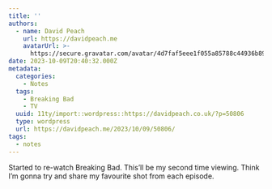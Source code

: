 ```yaml
---
title: ''
authors:
  - name: David Peach
    url: https://davidpeach.me
    avatarUrl: >-
      https://secure.gravatar.com/avatar/4d7faf5eee1f055a85788c44936b8995eaab6dfb004e7854ec747ccb272e91ee?s=96&d=mm&r=g
date: 2023-10-09T20:40:32.000Z
metadata:
  categories:
    - Notes
  tags:
    - Breaking Bad
    - TV
  uuid: 11ty/import::wordpress::https://davidpeach.co.uk/?p=50806
  type: wordpress
  url: https://davidpeach.me/2023/10/09/50806/
tags:
  - notes
---
```

Started to re-watch Breaking Bad. This’ll be my second time viewing. Think I’m gonna try and share my favourite shot from each episode.